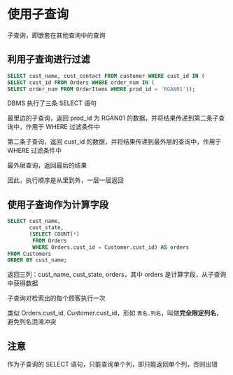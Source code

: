 # 使用子查询

子查询，即嵌套在其他查询中的查询

## 利用子查询进行过滤

```sql
SELECT cust_name, cust_contact FROM customer WHERE cust_id IN (
SELECT cust_id FROM Orders WHERE order_num IN (
SELECT order_num FROM OrderItems WHERE prod_id = 'RGAN01'));
```

DBMS 执行了三条 SELECT 语句

最里边的子查询，返回 prod_id 为 RGAN01 的数据，并将结果传递到第二条子查询中，作用于 WHERE 过滤条件中

第二条子查询，返回 cust_id 的数据，并将结果传递到最外层的查询中，作用于 WHERE 过滤条件中

最外层查询，返回最后的结果

因此，执行顺序是从里到外，一层一层返回

## 使用子查询作为计算字段

```sql
SELECT cust_name,
       cust_state,
       (SELECT COUNT(*)
        FROM Orders
        WHERE Orders.cust_id = Customer.cust_id) AS orders
FROM Customers
ORDER BY cust_name;
```

返回三列：cust_name, cust_state, orders，其中 orders 是计算字段，从子查询中获得数据

子查询对检索出的每个顾客执行一次

类似 Orders.cust_id, Customer.cust_id，形如 `表名.列名`，叫做**完全限定列名**，避免列名混淆冲突

## 注意

作为子查询的 SELECT 语句，只能查询单个列，即只能返回单个列，否则出错



